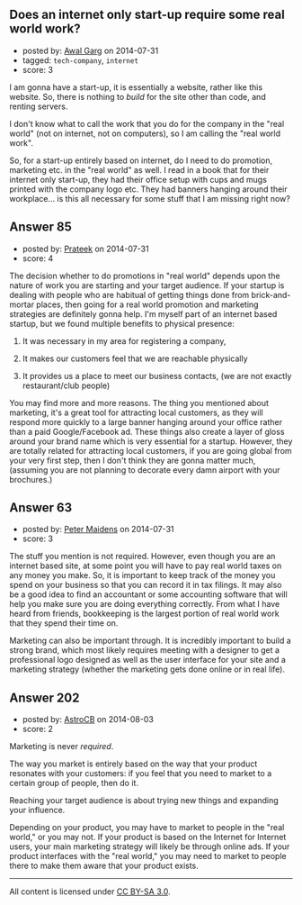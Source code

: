 ## Does an internet only start-up require some real world work?

- posted by: [Awal Garg](https://stackexchange.com/users/3333488/awal-garg) on 2014-07-31
- tagged: `tech-company`, `internet`
- score: 3

I am gonna have a start-up, it is essentially a website, rather like this website. So, there is nothing to _build_ for the site other than code, and renting servers.

I don't know what to call the work that you do for the company in the "real world" (not on internet, not on computers), so I am calling the "real world work".

So, for a start-up entirely based on internet, do I need to do promotion, marketing etc. in the "real world" as well. I read in a book that for their internet only start-up, they had their office setup with cups and mugs printed with the company logo etc. They had banners hanging around their workplace... is this all necessary for some stuff that I am missing right now?


## Answer 85

- posted by: [Prateek](https://stackexchange.com/users/3460591/prateek) on 2014-07-31
- score: 4

The decision whether to do promotions in "real world" depends upon the nature of work you are starting and your target audience. If your startup is dealing with people who are habitual of getting things done from brick-and-mortar places, then going for a real world promotion and marketing strategies are definitely gonna help.
I'm myself part of an internet based startup, but we found multiple benefits to physical presence:

1. It was necessary in my area for registering a company,

2. It makes our customers feel that we are reachable physically

3. It provides us a place to meet our business contacts, (we are not exactly restaurant/club people) 

You may find more and more reasons. The thing you mentioned about marketing, it's a great tool for attracting local customers, as they will respond more quickly to a large banner hanging around your office rather than a paid Google/Facebook ad. These things also create a layer of gloss around your brand name which is very essential for a startup. However, they are totally related for attracting local customers, if you are going global from your very first step, then I don't think they are gonna matter much, (assuming you are not planning to decorate every damn airport with your brochures.)


## Answer 63

- posted by: [Peter Maidens](https://stackexchange.com/users/4637522/peter-maidens) on 2014-07-31
- score: 3

The stuff you mention is not required. However, even though you are an internet based site, at some point you will have to pay real world taxes on any money you make. So, it is important to keep track of the money you spend on your business so that you can record it in tax filings. It may also be a good idea to find an accountant or some accounting software that will help you make sure you are doing everything correctly. From what I have heard from friends, bookkeeping is the largest portion of real world work that they spend their time on.

Marketing can also be important through. It is incredibly important to build a strong brand, which most likely requires meeting with a designer to get a professional logo designed as well as the user interface for your site and a marketing strategy (whether the marketing gets done online or in real life).


## Answer 202

- posted by: [AstroCB](https://stackexchange.com/users/4101518/astrocb) on 2014-08-03
- score: 2

Marketing is never *required*.

The way you market is entirely based on the way that your product resonates with your customers: if you feel that you need to market to a certain group of people, then do it.

Reaching your target audience is about trying new things and expanding your influence.

Depending on your product, you may have to market to people in the "real world," or you may not. If your product is based on the Internet for Internet users, your main marketing strategy will likely be through online ads. If your product interfaces with the "real world," you may need to market to people there to make them aware that your product exists.



---

All content is licensed under [CC BY-SA 3.0](https://creativecommons.org/licenses/by-sa/3.0/).
